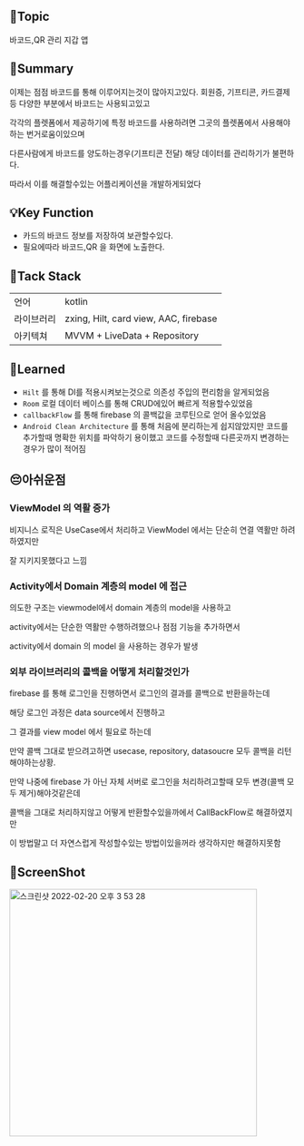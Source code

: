 ## 📣Topic 
바코드,QR 관리 지갑 앱

## 📒Summary
이제는 점점 바코드를 통해 이루어지는것이 많아지고있다.
회원증, 기프티콘, 카드결제 등 다양한 부분에서 바코드는 사용되고있고

각각의 플렛폼에서 제공하기에 특정 바코드를 사용하려면 그곳의 플렛폼에서 사용해야하는 번거로움이있으며

다른사람에게 바코드를 양도하는경우(기프티콘 전달) 해당 데이터를 관리하기가 불편하다.

따라서 이를 해결할수있는 어플리케이션을 개발하게되었다

## 💡Key Function
- 카드의 바코드 정보를 저장하여 보관할수있다.
- 필요에따라 바코드,QR 을 화면에 노출한다.

## 🥋Tack Stack

| | |
| --- | --- |
| 언어 | kotlin |
| 라이브러리 | zxing, Hilt, card view, AAC, firebase  |
| 아키텍쳐 | MVVM + LiveData + Repository |

##  👀Learned

- `Hilt` 를 통해 DI를 적용시켜보는것으로 의존성 주입의 편리함을 알게되었음
- `Room` 로컬 데이터 베이스를 통해 CRUD에있어 빠르게 적용할수있었음
- `callbackFlow` 를 통해 firebase 의 콜백값을 코루틴으로 얻어 올수있었음
- `Android Clean Architecture` 를 통해 처음에 분리하는게 쉽지않았지만 코드를 추가할때 명확한 위치를 파악하기 용이했고 코드를 수정할때 다른곳까지 변경하는 경우가 많이 적어짐

## 😔아쉬운점

### ViewModel 의 역활 증가

비지니스 로직은 UseCase에서 처리하고 ViewModel 에서는 단순히 연결 역활만 하려하였지만

잘 지키지못했다고 느낌

### Activity에서 Domain 계층의 model 에 접근

의도한 구조는 viewmodel에서 domain 계층의 model을 사용하고

activity에서는 단순한 역활만 수행하려했으나 점점 기능을 추가하면서

activity에서 domain 의 model 을 사용하는 경우가 발생

### 외부 라이브러리의 콜백을 어떻게 처리할것인가

firebase 를 통해 로그인을 진행하면서 로그인의 결과를 콜백으로 반환을하는데

해당 로그인 과정은 data source에서 진행하고

그 결과를 view model 에서 필요로 하는데

만약 콜백 그대로 받으려고하면 usecase, repository, datasoucre 모두 콜백을 리턴해야하는상황.

만약 나중에 firebase 가 아닌 자체 서버로 로그인을 처리하려고할때 모두 변경(콜백 모두 제거)해야것같은데

콜백을 그대로 처리하지않고 어떻게 반환할수있을까에서 CallBackFlow로 해결하였지만

이 방법말고 더 자연스럽게 작성할수있는 방법이있을꺼라 생각하지만 해결하지못함

## 📸ScreenShot
<img width="436" alt="스크린샷 2022-02-20 오후 3 53 28" src="https://user-images.githubusercontent.com/52993842/154832615-5f64fd48-7148-4474-a2db-11efd7b8d2b1.png">


